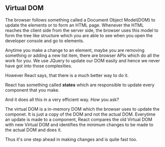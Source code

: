 <h2>Virtual DOM</h2>

The browser follows something called a Document Object Model(DOM) to update the elements or to form an HTML page.
Whenever the HTML reaches the client side from the server side, the browser uses this model to form the tree like structure which you are able to see when you open the developer console and go to elements. 

Anytime you make a change to an element, maybe you are removing something or adding a new list item, there are browser APIs which do all the work for you. We use JQuery to update our DOM easily and hence we never have got into those complexities. 

However React says, that there is a much better way to do it.

React has something called <b>states</b> which are responsible to update every component that you make.

And it does all this in a very efficient way. How you ask?

The virtual DOM is a in-memory DOM which the browser uses to update the componet. It is just a copy of the DOM and not the actual DOM.
Everytime an update is made to a component, React compares the old Virtual DOM with new Virtual DOM and identifies the minimum changes to be made to the actual DOM and does it. 

Thus it's one step ahead in making changes and is quite fast too.
